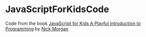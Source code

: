 # JavaScriptForKidsCode
Code from the book [JavaScript for Kids A Playful Introduction to Programming]() by [Nick Morgan](@skilldrick)

